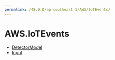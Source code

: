 ```yaml
---
permalink: /48.0.0/ap-southeast-1/AWS/IoTEvents/
---
```


# AWS.IoTEvents



* [DetectorModel](DetectorModel.md)
* [Input](Input.md)